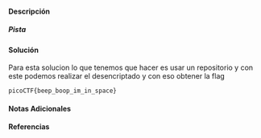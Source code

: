 #### Descripción

##### Pista


#### Solución 
Para esta solucion lo que tenemos que hacer es usar un repositorio y con este podemos realizar el desencriptado y con eso obtener la flag 
```
picoCTF{beep_boop_im_in_space}
```


#### Notas Adicionales

#### Referencias
